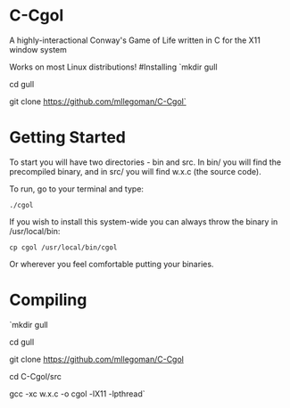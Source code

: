 # C-Cgol
A highly-interactional Conway's Game of Life written in C for the X11 window system

Works on most Linux distributions!
#Installing
`mkdir gull

cd gull

git clone https://github.com/mllegoman/C-Cgol`

# Getting Started
To start you will have two directories - bin and src. In bin/ you will find the precompiled binary, and in src/ you will find w.x.c (the source code).

To run, go to your terminal and type:

`./cgol`

If you wish to install this system-wide you can always throw the binary in /usr/local/bin:

`cp cgol /usr/local/bin/cgol`

Or wherever you feel comfortable putting your binaries.

# Compiling
`mkdir gull

cd gull

git clone https://github.com/mllegoman/C-Cgol

cd C-Cgol/src

gcc -xc w.x.c -o cgol -lX11 -lpthread`
